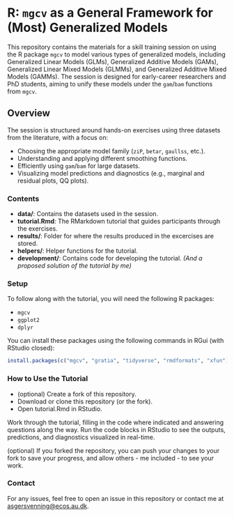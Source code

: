 # R: `mgcv` as a General Framework for (Most) Generalized Models

This repository contains the materials for a skill training session on using the R package `mgcv` to model various types of generalized models, including Generalized Linear Models (GLMs), Generalized Additive Models (GAMs), Generalized Linear Mixed Models (GLMMs), and Generalized Additive Mixed Models (GAMMs). The session is designed for early-career researchers and PhD students, aiming to unify these models under the `gam`/`bam` functions from `mgcv`.

## Overview

The session is structured around hands-on exercises using three datasets from the literature, with a focus on:

- Choosing the appropriate model family (`ziP`, `betar`, `gaullss`, etc.).
- Understanding and applying different smoothing functions.
- Efficiently using `gam`/`bam` for large datasets.
- Visualizing model predictions and diagnostics (e.g., marginal and residual plots, QQ plots).

### Contents

- **data/**: Contains the datasets used in the session.
- **tutorial.Rmd**: The RMarkdown tutorial that guides participants through the exercises.
- **results/**: Folder for where the results produced in the excercises are stored.
- **helpers/**: Helper functions for the tutorial.
- **development/**: Contains code for developing the tutorial. *(And a proposed solution of the tutorial by me)*

### Setup

To follow along with the tutorial, you will need the following R packages:

- `mgcv`
- `ggplot2`
- `dplyr`

You can install these packages using the following commands in RGui (with RStudio closed):

```r
install.packages(c("mgcv", "gratia", "tidyverse", "rmdformats", "xfun"))
```

### How to Use the Tutorial

* (optional) Create a fork of this repository.
* Download or clone this repository (or the fork).
* Open tutorial.Rmd in RStudio.

Work through the tutorial, filling in the code where indicated and answering questions along the way.
Run the code blocks in RStudio to see the outputs, predictions, and diagnostics visualized in real-time.

(optional) If you forked the repository, you can push your changes to your fork to save your progress, and allow others - me included - to see your work.

### Contact
For any issues, feel free to open an issue in this repository or contact me at asgersvenning@ecos.au.dk.

